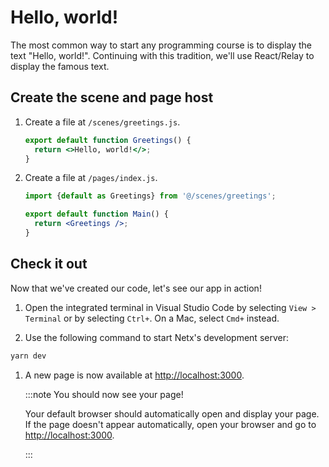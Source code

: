 # Hello, world!

The most common way to start any programming course is to display the text "Hello, world!". Continuing with this tradition, we'll use React/Relay to display the famous text.

## Create the scene and page host

1. Create a file at `/scenes/greetings.js`.

   ```jsx title="/scenes/greetings.js"
   export default function Greetings() {
     return <>Hello, world!</>;
   }
   ```

1. Create a file at `/pages/index.js`.

   ```jsx title="/pages/index.js"
   import {default as Greetings} from '@/scenes/greetings';

   export default function Main() {
     return <Greetings />;
   }
   ```

## Check it out

Now that we've created our code, let's see our app in action!

1. Open the integrated terminal in Visual Studio Code by selecting `View > Terminal` or by selecting `Ctrl+`. On a Mac, select `Cmd+` instead.

1. Use the following command to start Netx's development server:

```sh
yarn dev
```

1. A new page is now available at [http://localhost:3000](http://localhost:3000).

   :::note You should now see your page!

   Your default browser should automatically open and display your page. If the page doesn't appear automatically, open your browser and go to [http://localhost:3000](http://localhost:3000).

   :::
